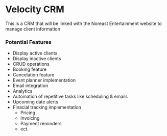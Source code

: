 # Velocity CRM
This is a CRM that will be linked with the Noreast Entertainment website to manage client information

### Potential Features
- Display active clients
- Display inactive clients
- CRUD operations
- Booking feature
- Cancelation feature
- Event planner implementation
- Email integration
- Analytics 
- Automation of repetitive tasks like scheduling & emails
- Upcoming date alerts
- Finacial tracking implementation
    - Pricing
    - Invoicing
    - Payment reminders
    - ect.
